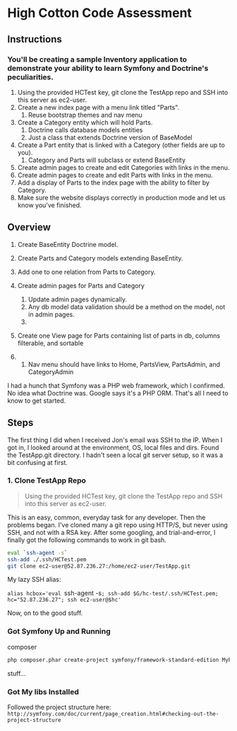 # High Cotton Code Assessment #


## Instructions

### You'll be creating a sample Inventory application to demonstrate your ability to learn Symfony and Doctrine's peculiarities.

1. Using the provided HCTest key, git clone the TestApp repo and SSH into this server as ec2-user.
1. Create a new index page with a menu link titled "Parts".
    1. Reuse bootstrap themes and nav menu
1. Create a Category entity which will hold Parts.
    1. Doctrine calls database models entities
    1. Just a class that extends Doctrine version of BaseModel
1. Create a Part entity that is linked with a Category (other fields are up to you).
    1. Category and Parts will subclass or extend BaseEntity
1. Create admin pages to create and edit Categories with links in the menu.
1. Create admin pages to create and edit Parts with links in the menu.
1. Add a display of Parts to the index page with the ability to filter by Category.
1. Make sure the website displays correctly in production mode and let us know you've finished.

## Overview ##

1. Create BaseEntity Doctrine model.
1. Create Parts and Category models extending BaseEntity.
1. Add one to one relation from Parts to Category.
1. Create admin pages for Parts and Category
    1. Update admin pages dynamically.
    1. Any db model data validation should be a method on the model, not in admin pages.
    1. 

1. Create one View page for Parts containing list of parts in db, columns filterable, and sortable
1. 1. Nav menu should have links to Home, PartsView, PartsAdmin, and CategoryAdmin






I had a hunch that Symfony was a PHP web framework, which I confirmed. No idea what Doctrine was. Google says it's a PHP ORM. That's all I need to know to get started.


## Steps ##

The first thing I did when I received Jon's email was SSH to the IP. When I got in, I looked around at the environment, OS, local files and dirs. Found the TestApp.git directory. I hadn't seen a local git server setup, so it was a bit confusing at first.


### 1. Clone TestApp Repo ###

> Using the provided HCTest key, git clone the TestApp repo and SSH into this server as ec2-user.

This is an easy, common, everyday task for any developer. Then the problems began. I've cloned many a git repo using HTTP/S, but never using SSH, and not with a RSA key. After some googling, and trial-and-error, I finally got the following commands to work in git bash.

```bash
eval `ssh-agent -s`
ssh-add ./.ssh/HCTest.pem
git clone ec2-user@52.87.236.27:/home/ec2-user/TestApp.git
```

My lazy SSH alias:

`alias hcbox='eval `ssh-agent -s`; ssh-add $G/hc-test/.ssh/HCTest.pem; hc="52.87.236.27"; ssh ec2-user@$hc'`

Now, on to the good stuff.


### Got Symfony Up and Running ###

composer

```bash
php composer.phar create-project symfony/framework-standard-edition MyFirstApp
```
stuff...

### Got My libs Installed ###

Followed the project structure here: `http://symfony.com/doc/current/page_creation.html#checking-out-the-project-structure`
